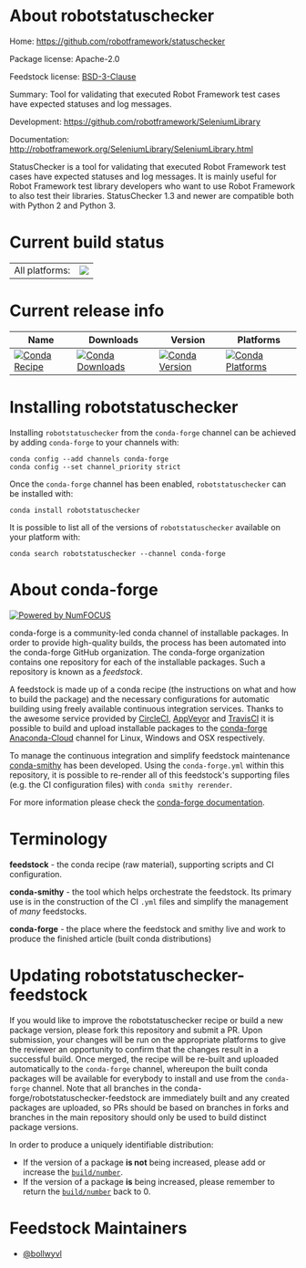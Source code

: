 About robotstatuschecker
========================

Home: https://github.com/robotframework/statuschecker

Package license: Apache-2.0

Feedstock license: [BSD-3-Clause](https://github.com/conda-forge/robotstatuschecker-feedstock/blob/master/LICENSE.txt)

Summary: Tool for validating that executed Robot Framework test cases have expected
statuses and log messages.


Development: https://github.com/robotframework/SeleniumLibrary

Documentation: http://robotframework.org/SeleniumLibrary/SeleniumLibrary.html

StatusChecker is a tool for validating that executed Robot Framework test
cases have expected statuses and log messages. It is mainly useful for
Robot Framework test library developers who want to use Robot Framework to
also test their libraries. StatusChecker 1.3 and newer are compatible both
with Python 2 and Python 3.


Current build status
====================


<table><tr><td>All platforms:</td>
    <td>
      <a href="https://dev.azure.com/conda-forge/feedstock-builds/_build/latest?definitionId=4301&branchName=master">
        <img src="https://dev.azure.com/conda-forge/feedstock-builds/_apis/build/status/robotstatuschecker-feedstock?branchName=master">
      </a>
    </td>
  </tr>
</table>

Current release info
====================

| Name | Downloads | Version | Platforms |
| --- | --- | --- | --- |
| [![Conda Recipe](https://img.shields.io/badge/recipe-robotstatuschecker-green.svg)](https://anaconda.org/conda-forge/robotstatuschecker) | [![Conda Downloads](https://img.shields.io/conda/dn/conda-forge/robotstatuschecker.svg)](https://anaconda.org/conda-forge/robotstatuschecker) | [![Conda Version](https://img.shields.io/conda/vn/conda-forge/robotstatuschecker.svg)](https://anaconda.org/conda-forge/robotstatuschecker) | [![Conda Platforms](https://img.shields.io/conda/pn/conda-forge/robotstatuschecker.svg)](https://anaconda.org/conda-forge/robotstatuschecker) |

Installing robotstatuschecker
=============================

Installing `robotstatuschecker` from the `conda-forge` channel can be achieved by adding `conda-forge` to your channels with:

```
conda config --add channels conda-forge
conda config --set channel_priority strict
```

Once the `conda-forge` channel has been enabled, `robotstatuschecker` can be installed with:

```
conda install robotstatuschecker
```

It is possible to list all of the versions of `robotstatuschecker` available on your platform with:

```
conda search robotstatuschecker --channel conda-forge
```


About conda-forge
=================

[![Powered by
NumFOCUS](https://img.shields.io/badge/powered%20by-NumFOCUS-orange.svg?style=flat&colorA=E1523D&colorB=007D8A)](https://numfocus.org)

conda-forge is a community-led conda channel of installable packages.
In order to provide high-quality builds, the process has been automated into the
conda-forge GitHub organization. The conda-forge organization contains one repository
for each of the installable packages. Such a repository is known as a *feedstock*.

A feedstock is made up of a conda recipe (the instructions on what and how to build
the package) and the necessary configurations for automatic building using freely
available continuous integration services. Thanks to the awesome service provided by
[CircleCI](https://circleci.com/), [AppVeyor](https://www.appveyor.com/)
and [TravisCI](https://travis-ci.com/) it is possible to build and upload installable
packages to the [conda-forge](https://anaconda.org/conda-forge)
[Anaconda-Cloud](https://anaconda.org/) channel for Linux, Windows and OSX respectively.

To manage the continuous integration and simplify feedstock maintenance
[conda-smithy](https://github.com/conda-forge/conda-smithy) has been developed.
Using the ``conda-forge.yml`` within this repository, it is possible to re-render all of
this feedstock's supporting files (e.g. the CI configuration files) with ``conda smithy rerender``.

For more information please check the [conda-forge documentation](https://conda-forge.org/docs/).

Terminology
===========

**feedstock** - the conda recipe (raw material), supporting scripts and CI configuration.

**conda-smithy** - the tool which helps orchestrate the feedstock.
                   Its primary use is in the construction of the CI ``.yml`` files
                   and simplify the management of *many* feedstocks.

**conda-forge** - the place where the feedstock and smithy live and work to
                  produce the finished article (built conda distributions)


Updating robotstatuschecker-feedstock
=====================================

If you would like to improve the robotstatuschecker recipe or build a new
package version, please fork this repository and submit a PR. Upon submission,
your changes will be run on the appropriate platforms to give the reviewer an
opportunity to confirm that the changes result in a successful build. Once
merged, the recipe will be re-built and uploaded automatically to the
`conda-forge` channel, whereupon the built conda packages will be available for
everybody to install and use from the `conda-forge` channel.
Note that all branches in the conda-forge/robotstatuschecker-feedstock are
immediately built and any created packages are uploaded, so PRs should be based
on branches in forks and branches in the main repository should only be used to
build distinct package versions.

In order to produce a uniquely identifiable distribution:
 * If the version of a package **is not** being increased, please add or increase
   the [``build/number``](https://docs.conda.io/projects/conda-build/en/latest/resources/define-metadata.html#build-number-and-string).
 * If the version of a package **is** being increased, please remember to return
   the [``build/number``](https://docs.conda.io/projects/conda-build/en/latest/resources/define-metadata.html#build-number-and-string)
   back to 0.

Feedstock Maintainers
=====================

* [@bollwyvl](https://github.com/bollwyvl/)

